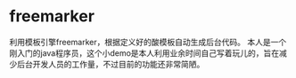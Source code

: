 # freemarker
利用模板引擎freemarker，根据定义好的酸模板自动生成后台代码。
本人是一个刚入门的java程序员，这个小demo是本人利用业余时间自己写着玩儿的，旨在减少后台开发人员的工作量，不过目前的功能还非常简陋。
